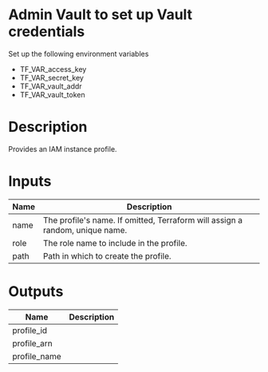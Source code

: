 # Admin Vault to set up Vault credentials

Set up the following environment variables

* TF_VAR_access_key 
* TF_VAR_secret_key
* TF_VAR_vault_addr
* TF_VAR_vault_token

# Description
Provides an IAM instance profile.


# Inputs

| Name | Description |
| ------------- | ------------- |
|  name | The profile's name. If omitted, Terraform will assign a random, unique name. |
|  role |  The role name to include in the profile. |
|  path | Path in which to create the profile. |

# Outputs


| Name | Description |
| ------------- | ------------- |
|  profile_id |
|  profile_arn |
|  profile_name |
